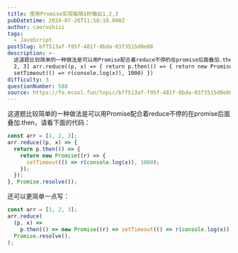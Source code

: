 ```yaml
---
title: 使用Promise实现每隔1秒输出1,2,3
pubDatetime: 2024-07-20T11:58:18.000Z
author: caorushizi
tags:
  - JavaScript
postSlug: bff513af-f95f-481f-8bda-03f3515d0e08
description: >-
  这道题比较简单的一种做法是可以用Promise配合着reduce不停的在promise后面叠加.then，请看下面的代码： const arr = [1,
  2, 3] arr.reduce((p, x) => { return p.then(() => { return new Promise(r => {
  setTimeout(() => r(console.log(x)), 1000) })
difficulty: 3
questionNumber: 588
source: https://fe.ecool.fun/topic/bff513af-f95f-481f-8bda-03f3515d0e08
---
```


这道题比较简单的一种做法是可以用Promise配合着reduce不停的在promise后面叠加.then，请看下面的代码：

```javascript
const arr = [1, 2, 3];
arr.reduce((p, x) => {
  return p.then(() => {
    return new Promise((r) => {
      setTimeout(() => r(console.log(x)), 1000);
    });
  });
}, Promise.resolve());
```

还可以更简单一点写：

```javascript
const arr = [1, 2, 3];
arr.reduce(
  (p, x) =>
    p.then(() => new Promise((r) => setTimeout(() => r(console.log(x)), 1000))),
  Promise.resolve(),
);
```
